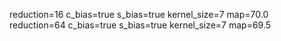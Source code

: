 reduction=16 c_bias=true s_bias=true kernel_size=7 map=70.0
reduction=64 c_bias=true s_bias=true kernel_size=7 map=69.5
